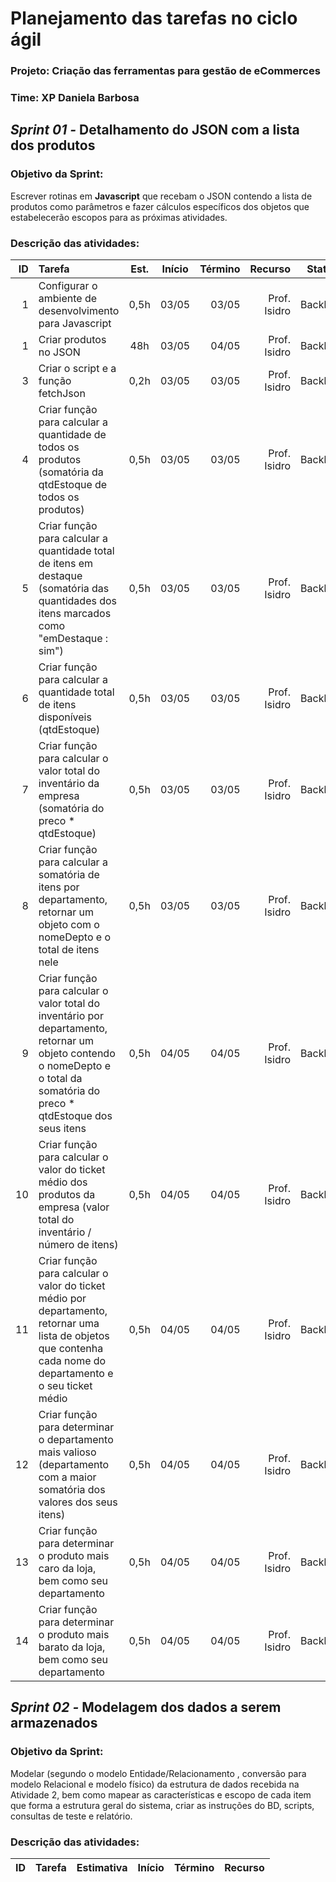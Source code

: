 # **Planejamento das tarefas no ciclo ágil**

### **Projeto:** Criação das ferramentas para gestão de eCommerces

### **Time:** XP Daniela Barbosa

## **_Sprint 01 -_** Detalhamento do JSON com a lista dos produtos

### **Objetivo da Sprint:**

Escrever rotinas em **Javascript** que recebam o JSON contendo a lista de produtos como parâmetros e fazer cálculos específicos dos objetos que estabelecerão escopos para as próximas atividades.

### **Descrição das atividades:**

|  ID | Tarefa                                                                                                                                                                        | Est. | Início | Término |      Recurso |  Status |
| --: | :---------------------------------------------------------------------------------------------------------------------------------------------------------------------------- | :--: | :----: | ------: | -----------: | ------: |
|   1 | Configurar o ambiente de desenvolvimento para Javascript                                                                                                                      | 0,5h | 03/05  |   03/05 | Prof. Isidro | Backlog |
|   1 | Criar produtos no JSON                                                                                                                                                        | 48h  | 03/05  |   04/05 | Prof. Isidro | Backlog |
|   3 | Criar o script e a função fetchJson                                                                                                                                           | 0,2h | 03/05  |   03/05 | Prof. Isidro | Backlog |
|   4 | Criar função para calcular a quantidade de todos os produtos (somatória da qtdEstoque de todos os produtos)                                                                   | 0,5h | 03/05  |   03/05 | Prof. Isidro | Backlog |
|   5 | Criar função para calcular a quantidade total de itens em destaque (somatória das quantidades dos itens marcados como "emDestaque : sim")                                     | 0,5h | 03/05  |   03/05 | Prof. Isidro | Backlog |
|   6 | Criar função para calcular a quantidade total de itens disponíveis (qtdEstoque)                                                                                               | 0,5h | 03/05  |   03/05 | Prof. Isidro | Backlog |
|   7 | Criar função para calcular o valor total do inventário da empresa (somatória do preco \* qtdEstoque)                                                                          | 0,5h | 03/05  |   03/05 | Prof. Isidro | Backlog |
|   8 | Criar função para calcular a somatória de itens por departamento, retornar um objeto com o nomeDepto e o total de itens nele                                                  | 0,5h | 03/05  |   03/05 | Prof. Isidro | Backlog |
|   9 | Criar função para calcular o valor total do inventário por departamento, retornar um objeto contendo o nomeDepto e o total da somatória do preco \* qtdEstoque dos seus itens | 0,5h | 04/05  |   04/05 | Prof. Isidro | Backlog |
|  10 | Criar função para calcular o valor do ticket médio dos produtos da empresa (valor total do inventário / número de itens)                                                      | 0,5h | 04/05  |   04/05 | Prof. Isidro | Backlog |
|  11 | Criar função para calcular o valor do ticket médio por departamento, retornar uma lista de objetos que contenha cada nome do departamento e o seu ticket médio                | 0,5h | 04/05  |   04/05 | Prof. Isidro | Backlog |
|  12 | Criar função para determinar o departamento mais valioso (departamento com a maior somatória dos valores dos seus itens)                                                      | 0,5h | 04/05  |   04/05 | Prof. Isidro | Backlog |
|  13 | Criar função para determinar o produto mais caro da loja, bem como seu departamento                                                                                           | 0,5h | 04/05  |   04/05 | Prof. Isidro | Backlog |
|  14 | Criar função para determinar o produto mais barato da loja, bem como seu departamento                                                                                         | 0,5h | 04/05  |   04/05 | Prof. Isidro | Backlog |

## **_Sprint 02 -_** Modelagem dos dados a serem armazenados

### **Objetivo da Sprint:**

Modelar (segundo o modelo Entidade/Relacionamento , conversão para modelo Relacional e modelo físico) da estrutura de dados recebida na Atividade 2, bem como mapear as características e escopo de cada item que forma a estrutura geral do sistema, criar as instruções do BD, scripts, consultas de teste e relatório.

### **Descrição das atividades:**

| ID  | Tarefa | Estimativa | Início | Término | Recurso |
| :-- | :----- | :--------: | -----: | ------: | ------: |

